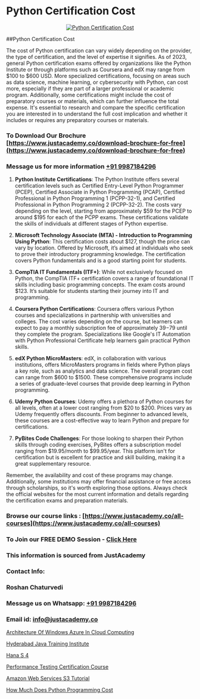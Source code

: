 # Python Certification Cost

<p align="center">
  <a href="https://justacademy.co/course-detail/python-training">
    <img src="https://justacademy.co/storage2/course_image/1709713400_course_image.webp" alt="Python Certification Cost">
  </a>
</p>
##Python Certification Cost

The cost of Python certification can vary widely depending on the provider, the type of certification, and the level of expertise it signifies. As of 2023, general Python certification exams offered by organizations like the Python Institute or through platforms such as Coursera and edX may range from $100 to $600 USD. More specialized certifications, focusing on areas such as data science, machine learning, or cybersecurity with Python, can cost more, especially if they are part of a larger professional or academic program. Additionally, some certifications might include the cost of preparatory courses or materials, which can further influence the total expense. It's essential to research and compare the specific certification you are interested in to understand the full cost implication and whether it includes or requires any preparatory courses or materials.
### To Download Our Brochure [https://www.justacademy.co/download-brochure-for-free](https://www.justacademy.co/download-brochure-for-free)
### Message us for more information [+91 9987184296](https://api.whatsapp.com/send?phone=919987184296)
1) **Python Institute Certifications**: The Python Institute offers several certification levels such as Certified Entry-Level Python Programmer (PCEP), Certified Associate in Python Programming (PCAP), Certified Professional in Python Programming 1 (PCPP-32-1), and Certified Professional in Python Programming 2 (PCPP-32-2). The costs vary depending on the level, starting from approximately $59 for the PCEP to around $195 for each of the PCPP exams. These certifications validate the skills of individuals at different stages of Python expertise.

2) **Microsoft Technology Associate (MTA) - Introduction to Programming Using Python**: This certification costs about $127, though the price can vary by location. Offered by Microsoft, it’s aimed at individuals who seek to prove their introductory programming knowledge. The certification covers Python fundamentals and is a good starting point for students.

3) **CompTIA IT Fundamentals (ITF+)**: While not exclusively focused on Python, the CompTIA ITF+ certification covers a range of foundational IT skills including basic programming concepts. The exam costs around $123. It’s suitable for students starting their journey into IT and programming.

4) **Coursera Python Certifications**: Coursera offers various Python courses and specializations in partnership with universities and colleges. The cost varies depending on the course, but learners can expect to pay a monthly subscription fee of approximately $39-$79 until they complete the program. Specializations like Google's IT Automation with Python Professional Certificate help learners gain practical Python skills.

5) **edX Python MicroMasters**: edX, in collaboration with various institutions, offers MicroMasters programs in fields where Python plays a key role, such as analytics and data science. The overall program cost can range from $600 to $1500. These comprehensive programs include a series of graduate-level courses that provide deep learning in Python programming.

6) **Udemy Python Courses**: Udemy offers a plethora of Python courses for all levels, often at a lower cost ranging from $20 to $200. Prices vary as Udemy frequently offers discounts. From beginner to advanced levels, these courses are a cost-effective way to learn Python and prepare for certifications.

7) **PyBites Code Challenges**: For those looking to sharpen their Python skills through coding exercises, PyBites offers a subscription model ranging from $19.95/month to $99.95/year. This platform isn't for certification but is excellent for practice and skill building, making it a great supplementary resource.

Remember, the availability and cost of these programs may change. Additionally, some institutions may offer financial assistance or free access through scholarships, so it's worth exploring those options. Always check the official websites for the most current information and details regarding the certification exams and preparation materials.

### Browse our course links : [https://www.justacademy.co/all-courses](https://www.justacademy.co/all-courses) 
### To Join our FREE DEMO Session - [Click Here](https://www.justacademy.co/register-for-course-demo)


### This information is sourced from JustAcademy
### Contact Info:
### Roshan Chaturvedi
### Message us on Whatsapp: [+91 9987184296](https://api.whatsapp.com/send?phone=919987184296)
### Email id: [info@justacademy.co](mailto:info@justacademy.co)
                
[Architecture Of Windows Azure In Cloud Computing](https://www.linkedin.com/pulse/architecture-windows-azure-cloud-computing-justacademy-mumbai-etzuc?trackingId=GC0MHTOTCA%2B7Po1Z8v95pA%3D%3D&lipi=urn%3Ali%3Apage%3Ad_flagship3_showcase_admin%3B%2Fp6Xeq9yQHuq%2BIOH7VpqxQ%3D%3D)

[Hyderabad Java Training Institute](https://www.linkedin.com/pulse/hyderabad-java-training-institute-justacademy-cupertino-gb1de?trackingId=B0WEcN8mcyAxJglR7R2XJg%3D%3D&lipi=urn%3Ali%3Apage%3Ad_flagship3_company_admin%3BDG20AQYaSWe2d50JwV39vA%3D%3D)

[Hana S 4](https://medium.com/@roneet705/hana-s-4-c69456dcb46b)

[Performance Testing Certification Course](https://medium.com/@abhidnya.1068/performance-testing-certification-course-6ea32d47400e)

[Amazon Web Services S3 Tutorial](https://justacademyin.github.io/justacademy/amazon-web-services-s3-tutorial)

[How Much Does Python Programming Cost](https://justacademyin.github.io/justacademy/how-much-does-python-programming-cost)

